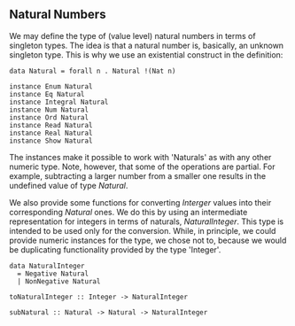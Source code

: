 ## Natural Numbers


We may define the type of (value level) natural numbers in terms of singleton types.
The idea is that a natural number is, basically, an unknown singleton type.
This is why we use an existential construct in the definition:

```wiki
data Natural = forall n . Natural !(Nat n)

instance Enum Natural	 
instance Eq Natural	 
instance Integral Natural	 
instance Num Natural	 
instance Ord Natural	 
instance Read Natural	 
instance Real Natural	 
instance Show Natural	 
```


The instances make it possible to work with 'Naturals' as with any other numeric type.
Note, however, that some of the operations are partial.
For example, subtracting a larger number from a smaller one results in the undefined value of type *Natural*.


We also provide some functions for converting *Interger* values into their corresponding *Natural* ones.
We do this by using an intermediate representation for integers in terms of naturals, *NaturalInteger*.  This type
is intended to be used only for the conversion.  While, in principle, we could provide numeric instances for the type,
we chose not to, because we would be duplicating functionality provided by the type 'Integer'.

```wiki
data NaturalInteger
  = Negative Natural
  | NonNegative Natural

toNaturalInteger :: Integer -> NaturalInteger

subNatural :: Natural -> Natural -> NaturalInteger
```
